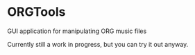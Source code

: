 # ORGTools
GUI application for manipulating ORG music files

Currently still a work in progress, but you can try it out anyway.
